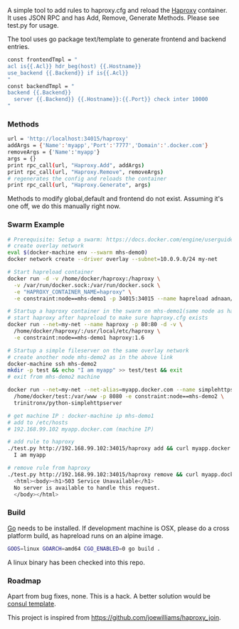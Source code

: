 A simple tool to add rules to haproxy.cfg and reload the [Haproxy](https://hub.docker.com/_/haproxy/) container.
It uses JSON RPC and has Add, Remove, Generate Methods. Please see test.py for usage.

The tool uses go package text/template to generate frontend and backend entries.

```bash
const frontendTmpl = "
acl is{{.Acl}} hdr_beg(host) {{.Hostname}}
use_backend {{.Backend}} if is{{.Acl}}
"
const backendTmpl = "
backend {{.Backend}}
  server {{.Backend}} {{.Hostname}}:{{.Port}} check inter 10000
"
```

### Methods

```bash
url = 'http://localhost:34015/haproxy'
addArgs = {'Name':'myapp','Port':'7777','Domain':'.docker.com'}
removeArgs = {'Name':'myapp'}
args = {}
print rpc_call(url, "Haproxy.Add", addArgs)
print rpc_call(url, "Haproxy.Remove", removeArgs)
# regenerates the config and reloads the container
print rpc_call(url, "Haproxy.Generate", args)
```

Methods to modify global,default and frontend do not exist. Assuming it's one off,
we do this manually right now.

### Swarm Example

```bash
# Prerequisite: Setup a swarm: https://docs.docker.com/engine/userguide/networking/get-started-overlay/
# create overlay network
eval $(docker-machine env --swarm mhs-demo0)
docker network create --driver overlay --subnet=10.0.9.0/24 my-net

# Start hapreload container
docker run -d -v /home/docker/haproxy:/haproxy \
  -v /var/run/docker.sock:/var/run/docker.sock \
  -e "HAPROXY_CONTAINER_NAME=haproxy" \
  -e constraint:node==mhs-demo1 -p 34015:34015 --name hapreload adnaan/hapreload

# Startup a haproxy container in the swarm on mhs-demo1(same node as hapreload)
# start haproxy after hapreload to make sure haproxy.cfg exists
docker run --net=my-net --name haproxy -p 80:80 -d -v \
  /home/docker/haproxy/:/usr/local/etc/haproxy \
  -e constraint:node==mhs-demo1 haproxy:1.6

# Startup a simple fileserver on the same overlay network
# create another node mhs-demo2 as in the above link
docker-machine ssh mhs-demo2
mkdir -p test && echo "I am myapp" >> test/test && exit
# exit from mhs-demo2 machine

docker run --net=my-net --net-alias=myapp.docker.com --name simplehttpserver -d -v \
  /home/docker/test:/var/www -p 8080 -e constraint:node==mhs-demo2 \
  trinitronx/python-simplehttpserver

# get machine IP : docker-machine ip mhs-demo1
# add to /etc/hosts
# 192.168.99.102 myapp.docker.com (machine IP)

# add rule to haproxy
./test.py http://192.168.99.102:34015/haproxy add && curl myapp.docker.com/test
  I am myapp

# remove rule from haproxy
./test.py http://192.168.99.102:34015/haproxy remove && curl myapp.docker.com/test
  <html><body><h1>503 Service Unavailable</h1>
  No server is available to handle this request.
  </body></html>

```

### Build

[Go](http://golang.org/doc/install.html) needs to be installed. If development machine is
OSX, please do a cross platform build, as hapreload runs on an alpine image.

```bash
GOOS=linux GOARCH=amd64 CGO_ENABLED=0 go build .
```
A linux binary has been checked into this repo.

### Roadmap

Apart from bug fixes, none. This is a hack. A better solution would be [consul template](https://github.com/hashicorp/consul-template).

This project is inspired from https://github.com/joewilliams/haproxy_join.
